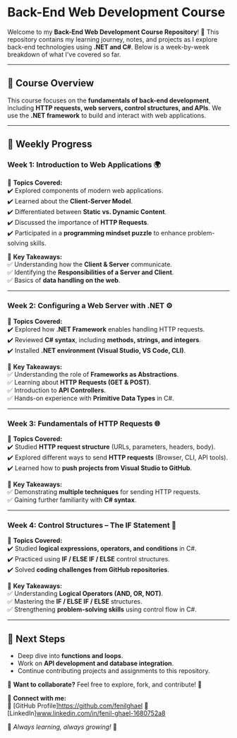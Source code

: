# **Back-End Web Development Course**  

Welcome to my **Back-End Web Development Course Repository**! 🚀 This repository contains my learning journey, notes, and projects as I explore back-end technologies using **.NET and C#**. Below is a week-by-week breakdown of what I've covered so far.  

---

## 📌 **Course Overview**  
This course focuses on the **fundamentals of back-end development**, including **HTTP requests, web servers, control structures, and APIs**. We use the **.NET framework** to build and interact with web applications.   

---

## 📅 **Weekly Progress**  

### **Week 1: Introduction to Web Applications** 🌍  
📖 **Topics Covered:**  
✔️ Explored components of modern web applications.  
✔️ Learned about the **Client-Server Model**.  
✔️ Differentiated between **Static vs. Dynamic Content**.  
✔️ Discussed the importance of **HTTP Requests**.  
✔️ Participated in a **programming mindset puzzle** to enhance problem-solving skills.  

🎯 **Key Takeaways:**  
✅ Understanding how the **Client & Server** communicate.  
✅ Identifying the **Responsibilities of a Server and Client**.  
✅ Basics of **data handling on the web**.  

---

### **Week 2: Configuring a Web Server with .NET** ⚙️  
📖 **Topics Covered:**  
✔️ Explored how **.NET Framework** enables handling HTTP requests.  
✔️ Reviewed **C# syntax**, including **methods, strings, and integers**.  
✔️ Installed **.NET environment (Visual Studio, VS Code, CLI)**.  

🎯 **Key Takeaways:**  
✅ Understanding the role of **Frameworks as Abstractions**.  
✅ Learning about **HTTP Requests (GET & POST)**.  
✅ Introduction to **API Controllers**.  
✅ Hands-on experience with **Primitive Data Types** in C#.  

---

### **Week 3: Fundamentals of HTTP Requests** 🌐  
📖 **Topics Covered:**  
✔️ Studied **HTTP request structure** (URLs, parameters, headers, body).  
✔️ Explored different ways to send **HTTP requests** (Browser, CLI, API tools).  
✔️ Learned how to **push projects from Visual Studio to GitHub**.  

🎯 **Key Takeaways:**  
✅ Demonstrating **multiple techniques** for sending HTTP requests.  
✅ Gaining further familiarity with **C# syntax**.  

---

### **Week 4: Control Structures – The IF Statement** 🔄  
📖 **Topics Covered:**  
✔️ Studied **logical expressions, operators, and conditions** in C#.  
✔️ Practiced using **IF / ELSE IF / ELSE** control structures.  
✔️ Solved **coding challenges from GitHub repositories**.  

🎯 **Key Takeaways:**  
✅ Understanding **Logical Operators (AND, OR, NOT)**.  
✅ Mastering the **IF / ELSE IF / ELSE** structures.  
✅ Strengthening **problem-solving skills** using control flow in C#.  

---

## 🚀 **Next Steps**  
- Deep dive into **functions and loops**.  
- Work on **API development and database integration**.  
- Continue contributing projects and assignments to this repository.  

📢 **Want to collaborate?** Feel free to explore, fork, and contribute! 🤝  

📌 **Connect with me:**  
🔗 [GitHub Profile]https://github.com/fenilghael
🔗 [LinkedIn]www.linkedin.com/in/fenil-ghael-1680752a8


🎯 *Always learning, always growing!* 🌱
